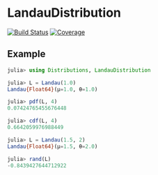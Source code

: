 # LandauDistribution

[![Build Status](https://github.com/Moelf/LandauDistribution.jl/workflows/CI/badge.svg)](https://github.com/Moelf/LandauDistribution.jl/actions)
[![Coverage](https://codecov.io/gh/JuliaHEP/LandauDistribution.jl/branch/master/graph/badge.svg)](https://app.codecov.io/gh/JuliaHEP/LandauDistribution.jl)


## Example
```julia
julia> using Distributions, LandauDistribution

julia> L = Landau(1.0)
Landau{Float64}(μ=1.0, θ=1.0)

julia> pdf(L, 4)
0.07424765455676448

julia> cdf(L, 4)
0.6642059976988449

julia> L = Landau(1.5, 2)
Landau{Float64}(μ=1.5, θ=2.0)

julia> rand(L)
-0.8439427644712922
```
